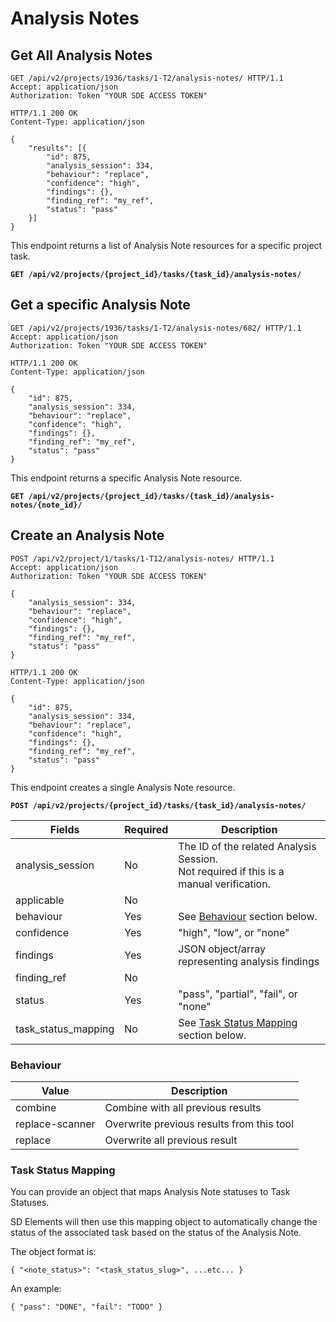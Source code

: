 # Analysis Notes

## Get All Analysis Notes

```http
GET /api/v2/projects/1936/tasks/1-T2/analysis-notes/ HTTP/1.1
Accept: application/json
Authorization: Token "YOUR SDE ACCESS TOKEN"
```

```http
HTTP/1.1 200 OK
Content-Type: application/json

{
    "results": [{
        "id": 875,
        "analysis_session": 334,
        "behaviour": "replace",
        "confidence": "high",
        "findings": {},
        "finding_ref": "my_ref",
        "status": "pass"
    }]
}
```

This endpoint returns a list of Analysis Note resources for a specific project task.

**`GET /api/v2/projects/{project_id}/tasks/{task_id}/analysis-notes/`**










## Get a specific Analysis Note

```http
GET /api/v2/projects/1936/tasks/1-T2/analysis-notes/682/ HTTP/1.1
Accept: application/json
Authorization: Token "YOUR SDE ACCESS TOKEN"
```

```http
HTTP/1.1 200 OK
Content-Type: application/json

{
    "id": 875,
    "analysis_session": 334,
    "behaviour": "replace",
    "confidence": "high",
    "findings": {},
    "finding_ref": "my_ref",
    "status": "pass"
}
```

This endpoint returns a specific Analysis Note resource.

**`GET /api/v2/projects/{project_id}/tasks/{task_id}/analysis-notes/{note_id}/`**










## Create an Analysis Note

```http
POST /api/v2/project/1/tasks/1-T12/analysis-notes/ HTTP/1.1
Accept: application/json
Authorization: Token "YOUR SDE ACCESS TOKEN"

{
    "analysis_session": 334,
    "behaviour": "replace",
    "confidence": "high",
    "findings": {},
    "finding_ref": "my_ref",
    "status": "pass"
}
```

```http
HTTP/1.1 200 OK
Content-Type: application/json

{
    "id": 875,
    "analysis_session": 334,
    "behaviour": "replace",
    "confidence": "high",
    "findings": {},
    "finding_ref": "my_ref",
    "status": "pass"
}
```

This endpoint creates a single Analysis Note resource.

**`POST /api/v2/projects/{project_id}/tasks/{task_id}/analysis-notes/`**

Fields              | Required | Description
--------------------|----------|-------------
analysis_session    | No       | The ID of the related Analysis Session.<br>Not required if this is a manual verification.
applicable          | No       |
behaviour           | Yes      | See [Behaviour](#behaviour) section below.
confidence          | Yes      | "high", "low", or "none"
findings            | Yes      | JSON object/array representing analysis findings
finding_ref         | No       |
status              | Yes      | "pass", "partial", "fail", or "none"
task_status_mapping | No       | See [Task Status Mapping](#tesk-status-mapping) section below.

### Behaviour

Value           | Description
----------------|------------
combine         | Combine with all previous results
replace-scanner | Overwrite previous results from this tool
replace         | Overwrite all previous result

### Task Status Mapping

You can provide an object that maps Analysis Note statuses to Task Statuses.

SD Elements will then use this mapping object to automatically change the status
of the associated task based on the status of the Analysis Note.

The object format is:

`{ "<note_status>": "<task_status_slug>", ...etc... }`

An example:

`{ "pass": "DONE", "fail": "TODO" }`
